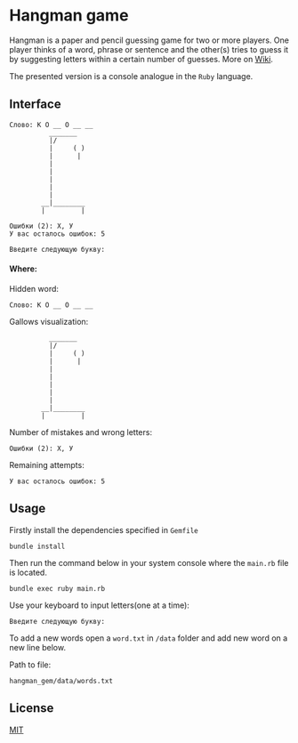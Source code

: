 # Hangman game
Hangman is a paper and pencil guessing game for two or more players. 
One player thinks of a word, phrase or sentence and the other(s) tries to guess it by suggesting letters within a 
certain number of guesses.
More on [Wiki](https://en.wikipedia.org/wiki/Hangman_(game)).

The presented version is a console analogue in the `Ruby` language.

## Interface
```
Слово: К О __ О __ __
          _______
          |/
          |     ( )
          |      |
          |
          |
          |
          |
          |
        __|________
        |         |

Ошибки (2): Х, У
У вас осталось ошибок: 5

Введите следующую букву:
```
#### Where:
Hidden word:
```
Слово: К О __ О __ __
```
Gallows visualization:
```
          _______
          |/
          |     ( )
          |      |
          |
          |
          |
          |
          |
        __|________
        |         |

```
Number of mistakes and wrong letters:
```
Ошибки (2): Х, У
```
Remaining attempts:
```
У вас осталось ошибок: 5
```
## Usage

Firstly install the dependencies specified in `Gemfile`

```shell
bundle install
```

Then run the command below in your system console where the `main.rb` file is located.
```shell
bundle exec ruby main.rb
```
Use your keyboard to input letters(one at a time):
```
Введите следующую букву: 
```


To add a new words open a `word.txt` in `/data` folder and add new word on a new line below.

Path to file:
```
hangman_gem/data/words.txt
```

## License
[MIT](https://choosealicense.com/licenses/mit/)
